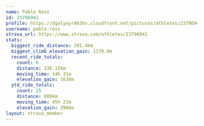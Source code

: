 ```yaml
---
name: Pablo Ross
id: 23796941
profile: https://dgalywyr863hv.cloudfront.net/pictures/athletes/23796941/14615399/1/large.jpg
username: pablo-ross
strava_url: https://www.strava.com/athletes/23796941
stats:
  biggest_ride_distance: 201.4km
  biggest_climb_elevation_gain: 1170.9m
  recent_ride_totals:
    count: 6
    distance: 330.15km
    moving_time: 14h 31m
    elevation_gain: 1636m
  ytd_ride_totals:
    count: 25
    distance: 889km
    moving_time: 45h 21m
    elevation_gain: 3966m
layout: strava_member
--- 
```

